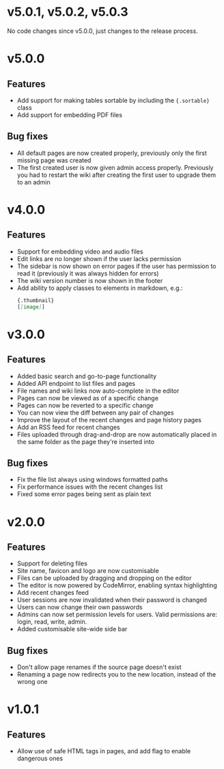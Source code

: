 # v5.0.1, v5.0.2, v5.0.3

No code changes since v5.0.0, just changes to the release process.

# v5.0.0

## Features

* Add support for making tables sortable by including the `{.sortable}` class
* Add support for embedding PDF files

## Bug fixes

* All default pages are now created properly, previously only the first
  missing page was created
* The first created user is now given admin access properly. Previously you
  had to restart the wiki after creating the first user to upgrade them to an
  admin

# v4.0.0

## Features

* Support for embedding video and audio files
* Edit links are no longer shown if the user lacks permission
* The sidebar is now shown on error pages if the user has permission to read it
  (previously it was always hidden for errors)
* The wiki version number is now shown in the footer
* Add ability to apply classes to elements in markdown, e.g.:
   ```markdown
   {.thumbnail}
   [[image]]
   ```

# v3.0.0

## Features

* Added basic search and go-to-page functionality
* Added API endpoint to list files and pages
* File names and wiki links now auto-complete in the editor
* Pages can now be viewed as of a specific change
* Pages can now be reverted to a specific change
* You can now view the diff between any pair of changes
* Improve the layout of the recent changes and page history pages
* Add an RSS feed for recent changes
* Files uploaded through drag-and-drop are now automatically placed in the
  same folder as the page they're inserted into

## Bug fixes

* Fix the file list always using windows formatted paths
* Fix performance issues with the recent changes list
* Fixed some error pages being sent as plain text

# v2.0.0

## Features

* Support for deleting files
* Site name, favicon and logo are now customisable
* Files can be uploaded by dragging and dropping on the editor
* The editor is now powered by CodeMirror, enabling syntax highlighting
* Add recent changes feed
* User sessions are now invalidated when their password is changed
* Users can now change their own passwords
* Admins can now set permission levels for users. Valid permissions are:
  login, read, write, admin.
* Added customisable site-wide side bar

## Bug fixes

* Don't allow page renames if the source page doesn't exist
* Renaming a page now redirects you to the new location, instead of the wrong one

# v1.0.1

## Features

* Allow use of safe HTML tags in pages, and add flag to enable dangerous ones